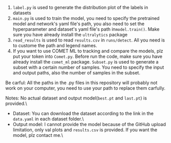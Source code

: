 1. `label.py` is used to generate the distribution plot of the labels in datasets
2. `main.py` is used to train the model, you need to specify the pretrained model and network's yaml file's path, you also need to set the hyperparameter and dataset's yaml file's path in`model.train()`. Make sure you have already install the `ultralytics` package
3. `read_results` is used to read `results.csv` in `runs/detect`. All you need is to custome the path and legend names.
4. If you want to use COMET ML to tracking and compare the models, plz put your token into `Comet.py`. Before run the code, make sure you have already install the `comet_ml` package.
`Subset.py` is used to generate a subset with a certain number of samples. You need to specify the input and output paths, also the number of samples in the subset.

Be carful:
All the paths in the .py files in this repository will probably not work on your computer, you need to use your path to replace them carfully.

Notes:
No actual dataset and output model(`best.pt` and `last.pt`) is provided.\
- Dataset: You can download the dataset according to the link in the `data.yaml` in each dataset folder.\
- Output model: I cannot provide the model because of the GitHub upload limitation, only val plots and `results.csv` is provided. If you want the model, plz contact me.\ 
